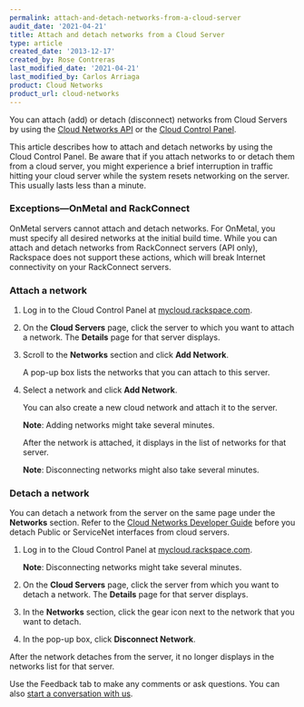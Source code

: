 ```yaml
---
permalink: attach-and-detach-networks-from-a-cloud-server
audit_date: '2021-04-21'
title: Attach and detach networks from a Cloud Server
type: article
created_date: '2013-12-17'
created_by: Rose Contreras
last_modified_date: '2021-04-21'
last_modified_by: Carlos Arriaga
product: Cloud Networks
product_url: cloud-networks
---
```


You can attach (add) or detach (disconnect) networks from Cloud Servers by
using the [Cloud Networks API](https://docs.rackspace.com/docs/cloud-networks/v2/)
or the [Cloud Control Panel](https://mycloud.rackspace.com).

This article describes how to attach and detach networks by using the
Cloud Control Panel. Be aware that if you attach networks to or
detach them from a cloud server, you might experience a brief
interruption in traffic hitting your cloud server while the
system resets networking on the server. This usually lasts less
than a minute.

### Exceptions&mdash;OnMetal and RackConnect

OnMetal servers cannot attach and detach networks. For OnMetal, you
must specify all desired networks at the initial build time. While you
can attach and detach networks from RackConnect servers (API only),
Rackspace does not support these actions, which will break Internet
connectivity on your RackConnect servers.

### Attach a network

1.  Log in to the Cloud Control Panel at
    [mycloud.rackspace.com](https://mycloud.rackspace.com).

2.  On the **Cloud Servers** page, click the server to which you want to
    attach a network. The **Details** page for that server displays.

3.  Scroll to the **Networks** section and click **Add Network**.

    A pop-up box lists the networks that you can attach to this
    server.

4.  Select a network and click **Add Network**.

    You can also create a new cloud network and attach it to the
    server.

    **Note**: Adding networks might take several minutes.

    After the network is attached, it displays in the list of
    networks for that server.

    **Note**: Disconnecting networks might also take several minutes.


### Detach a network

You can detach a network from the server on the same page under the
**Networks** section. Refer to the
[Cloud Networks Developer Guide](https://docs.rackspace.com/docs/cloud-networks/v2/api-reference/#document-overview/consequences-of-detaching)
before you detach Public or ServiceNet interfaces from cloud servers.

1.  Log in to the Cloud Control Panel at
    [mycloud.rackspace.com](https://mycloud.rackspace.com).

    **Note**: Disconnecting networks might take several minutes. 

2.  On the **Cloud Servers** page, click the server from which you want to
    detach a network. The **Details** page for that server displays.

3.  In the **Networks** section, click the gear icon next to the network
    that you want to detach.

4.  In the pop-up box, click **Disconnect Network**.

After the network detaches from the server, it no longer displays
in the networks list for that server.

Use the Feedback tab to make any comments or ask questions. You can also [start a conversation with us](https://www.rackspace.com/contact). 
